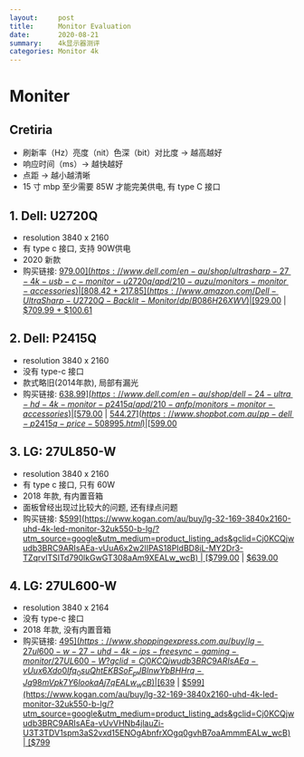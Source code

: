 ```yaml
---
layout:     post
title:      Monitor Evaluation
date:       2020-08-21
summary:    4k显示器测评
categories: Monitor 4k
---
```


# Moniter

## Cretiria

- 刷新率（Hz）亮度（nit）色深（bit）对比度 → 越高越好
- 响应时间（ms）→ 越快越好
- 点距 → 越小越清晰
- 15 寸 mbp 至少需要 85W 才能完美供电, 有 type C 接口

## 1. Dell: U2720Q

- resolution 3840 x 2160
- 有 type c 接口, 支持 90W供电
- 2020 新款
- 购买链接: [$979.00](https://www.dell.com/en-au/shop/ultrasharp-27-4k-usb-c-monitor-u2720q/apd/210-auzu/monitors-monitor-accessories) | [$808.42 + $217.85](https://www.amazon.com/Dell-UltraSharp-U2720Q-Backlit-Monitor/dp/B086H26XWV) | [$929.00](https://www.mwave.com.au/product/dell-ultrasharp-u2720q-27-4k-uhd-99-srgb-usbc-ips-monitor-ac33903) | [$709.99 + $100.61](https://www.bhphotovideo.com/c/product/1547779-REG/dell_27_u2720q_ultrasharp_4k.html)

## 2. Dell: P2415Q

- resolution 3840 x 2160
- 没有 type-c 接口
- 款式略旧(2014年款), 局部有漏光
- 购买链接: [$638.99](https://www.dell.com/en-au/shop/dell-24-ultra-hd-4k-monitor-p2415q/apd/210-anfp/monitors-monitor-accessories) | [$579.00](https://www.mwave.com.au/product/dell-p2415q-24-4k-ultra-hd-ips-led-monitor-ab58782) | [$544.27](https://www.shopbot.com.au/pp-dell-p2415q-price-508995.html) | [$599.00](https://www.scorptec.com.au/product/Monitors/23-24-inch/57539-P2415Q?gclid=Cj0KCQjwudb3BRC9ARIsAEa-vUu7u-B978Z5RQoF4qF8-Z9AoqbPXu4kkgGAXP2IbHgmYFWVb4nOPigaAl7rEALw_wcB)

## 3. LG: 27UL850-W

- resolution 3840 x 2160
- 有 type c 接口, 只有 60W
- 2018 年款, 有内置音箱
- 面板曾经出现过比较大的问题, 还有绿点问题
- 购买链接: [$599](https://www.kogan.com/au/buy/lg-32-169-3840x2160-uhd-4k-led-monitor-32uk550-b-lg/?utm_source=google&utm_medium=product_listing_ads&gclid=Cj0KCQjwudb3BRC9ARIsAEa-vUuA6x2w2IIPAS18PIdBD8iL-MY2Dr3-TZqrvlTSITd790lkGwGT308aAm9XEALw_wcB) | [$799.00](https://www.mwave.com.au/product/lg-27ul850w-27-4k-uhd-hdr400-freesync-ips-led-monitor-ac22649?gclid=Cj0KCQjwudb3BRC9ARIsAEa-vUuMZM8r3d-3C5q5tH9EVEVqoqahfmu4abArQAjocWIvHQ6IVdDMXO4aAlvFEALw_wcB) | [$639.00](https://www.scorptec.com.au/product/Monitors/25plus-inch/76249-27UL600-W?gclid=Cj0KCQjwudb3BRC9ARIsAEa-vUtowvuk0EKN8IsAWTqFsRH3JeoHJ256ICd1eJoCaivyE7I3t2niF7caAo7XEALw_wcB)

## 4. LG: 27UL600-W

- resolution 3840 x 2164
- 没有 type-c 接口
- 2018 年款, 没有内置音箱
- 购买链接: [$495](https://www.shoppingexpress.com.au/buy/lg-27ul600-w-27-uhd-4k-ips-freesync-gaming-monitor/27UL600-W?gclid=Cj0KCQjwudb3BRC9ARIsAEa-vUux6Xdo0Ifq_0suQhtEKBSoF_pJBlnwYbBHHrq-Jg98mVpk7Y6lookaAj7qEALw_wcB) | [$639](https://www.scorptec.com.au/product/Monitors/25plus-inch/76249-27UL600-W?gclid=Cj0KCQjwudb3BRC9ARIsAEa-vUvrhb9XG0vxMAoH8_ITszeFmoTyzB_4GaDirKkSiL_7HyXdTki9UaMaAp8CEALw_wcB) | [$599](https://www.kogan.com/au/buy/lg-32-169-3840x2160-uhd-4k-led-monitor-32uk550-b-lg/?utm_source=google&utm_medium=product_listing_ads&gclid=Cj0KCQjwudb3BRC9ARIsAEa-vUvVHNb4jlauZi-U3T3TDV1spm3aS2vxd15ENOgAbnfrXOgq0gvhB7oaAmmmEALw_wcB) | [$799](https://www.mwave.com.au/product/lg-27ul850w-27-4k-uhd-hdr400-freesync-ips-led-monitor-ac22649?gclid=Cj0KCQjwudb3BRC9ARIsAEa-vUvBybrZmbJkCbWD_6aOKTqTLVKdXdDcZj_5FPZPHEctQ-2XuI_orIsaAhfdEALw_wcB)
